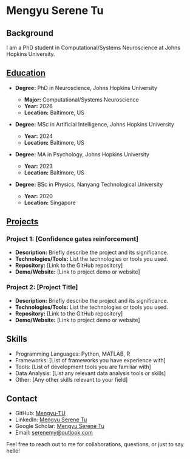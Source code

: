 # Mengyu Serene Tu

## Background

I am a PhD student in Computational/Systems Neuroscience at Johns Hopkins University. 

## [Education](education.md)


- **Degree:** PhD in Neuroscience, Johns Hopkins University
  - **Major:** Computational/Systems Neuroscience
  - **Year:** 2026
  - **Location:** Baltimore, US

- **Degree:** MSc in Artificial Intelligence, Johns Hopkins University
  - **Year:** 2024
  - **Location:** Baltimore, US

- **Degree:** MA in Psychology, Johns Hopkins University
  - **Year:** 2023
  - **Location:** Baltimore, US

- **Degree:** BSc in Physics, Nanyang Technological University
  - **Year:** 2020
  - **Location:** Singapore

## [Projects](projects.md)

### Project 1: [Confidence gates reinforcement]

- **Description:** Briefly describe the project and its significance.
- **Technologies/Tools:** List the technologies or tools you used.
- **Repository:** [Link to the GitHub repository]
- **Demo/Website:** [Link to project demo or website]

### Project 2: [Project Title]

- **Description:** Briefly describe the project and its significance.
- **Technologies/Tools:** List the technologies or tools you used.
- **Repository:** [Link to the GitHub repository]
- **Demo/Website:** [Link to project demo or website]

## Skills

- Programming Languages: Python, MATLAB, R
- Frameworks: [List of frameworks you have experience with]
- Tools: [List of development tools you are familiar with]
- Data Analysis: [List any relevant data analysis tools or skills]
- Other: [Any other skills relevant to your field]

## Contact

- GitHub: [Mengyu-TU](https://github.com/mengyu-tu)
- LinkedIn: [Mengyu Serene Tu](www.linkedin.com/in/mengyu-tu)
- Google Scholar: [Mengyu Serene Tu](https://scholar.google.com/citations?user=AuGb6q0AAAAJ&hl=en)
- Email: [serenemy@outlook.com](mailto:serenemy@outlook.com)

Feel free to reach out to me for collaborations, questions, or just to say hello!

